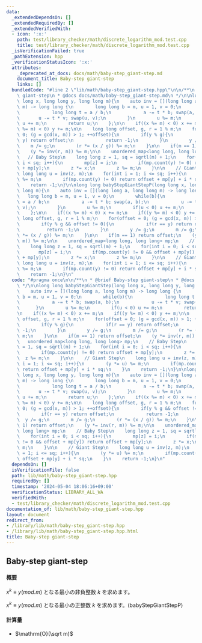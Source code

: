 ```yaml
---
data:
  _extendedDependsOn: []
  _extendedRequiredBy: []
  _extendedVerifiedWith:
  - icon: ':x:'
    path: test/library_checker/math/discrete_logarithm_mod.test.cpp
    title: test/library_checker/math/discrete_logarithm_mod.test.cpp
  _isVerificationFailed: true
  _pathExtension: hpp
  _verificationStatusIcon: ':x:'
  attributes:
    _deprecated_at_docs: docs/math/baby-step_giant-step.md
    document_title: Baby-step giant-step
    links: []
  bundledCode: "#line 2 \"lib/math/baby-step_giant-step.hpp\"\n\n/**\n * @brief Baby-step\
    \ giant-step\n * @docs docs/math/baby-step_giant-step.md\n */\n\nlong long babyStepGiantStep(long\
    \ long x, long long y, long long m){\n    auto inv = [](long long a, long long\
    \ m) -> long long {\n        long long b = m, u = 1, v = 0;\n        while(b){\n\
    \            long long t = a / b;\n            a -= t * b; swap(a, b);\n     \
    \       u -= t * v; swap(u, v);\n        }\n        u %= m;\n        if(u < 0)\
    \ u += m;\n        return u;\n    };\n\n    if((x %= m) < 0) x += m;\n    if((y\
    \ %= m) < 0) y += m;\n\n    long long offset, g, r = 1 % m;\n    for(offset =\
    \ 0; (g = gcd(x, m)) > 1; ++offset){\n        if(y % g){\n            if(r ==\
    \ y) return offset;\n            return -1;\n        }\n        y /= g;\n    \
    \    m /= g;\n        (r *= (x / g)) %= m;\n    }\n\n    if(m == 1) return offset;\n\
    \    (y *= inv(r, m)) %= m;\n\n    unordered_map<long long, long long> mp;\n \
    \   // Baby Step\n    long long z = 1, sq = sqrtl(m) + 1;\n    for(int i = 0;\
    \ i < sq; i++){\n        mp[z] = i;\n        if(mp.count(y) != 0) return offset\
    \ + mp[y];\n        z *= x;\n        z %= m;\n    }\n\n    // Giant Step\n   \
    \ long long u = inv(z, m);\n    for(int i = 1; i <= sq; i++){\n        (y *= u)\
    \ %= m;\n        if(mp.count(y) != 0) return offset + mp[y] + i * sq;\n    }\n\
    \    return -1;\n}\n\nlong long babyStepGiantStepP(long long x, long long y, long\
    \ long m){\n    auto inv = [](long long a, long long m) -> long long {\n     \
    \   long long b = m, u = 1, v = 0;\n        while(b){\n            long long t\
    \ = a / b;\n            a -= t * b; swap(a, b);\n            u -= t * v; swap(u,\
    \ v);\n        }\n        u %= m;\n        if(u < 0) u += m;\n        return u;\n\
    \    };\n\n    if((x %= m) < 0) x += m;\n    if((y %= m) < 0) y += m;\n\n    long\
    \ long offset, g, r = 1 % m;\n    for(offset = 0; (g = gcd(x, m)) > 1; ++offset){\n\
    \        if(y % g && offset != 0){\n            if(r == y) return offset;\n  \
    \          return -1;\n        }\n        y /= g;\n        m /= g;\n        (r\
    \ *= (x / g)) %= m;\n    }\n\n    if(m == 1) return offset;\n    (y *= inv(r,\
    \ m)) %= m;\n\n    unordered_map<long long, long long> mp;\n    // Baby Step\n\
    \    long long z = 1, sq = sqrtl(m) + 1;\n    for(int i = 0; i < sq; i++){\n \
    \       mp[z] = i;\n        if(mp.count(y) != 0 && offset + mp[y]) return offset\
    \ + mp[y];\n        z *= x;\n        z %= m;\n    }\n\n    // Giant Step\n   \
    \ long long u = inv(z, m);\n    for(int i = 1; i <= sq; i++){\n        (y *= u)\
    \ %= m;\n        if(mp.count(y) != 0) return offset + mp[y] + i * sq;\n    }\n\
    \    return -1;\n}\n"
  code: "#pragma once\n\n/**\n * @brief Baby-step giant-step\n * @docs docs/math/baby-step_giant-step.md\n\
    \ */\n\nlong long babyStepGiantStep(long long x, long long y, long long m){\n\
    \    auto inv = [](long long a, long long m) -> long long {\n        long long\
    \ b = m, u = 1, v = 0;\n        while(b){\n            long long t = a / b;\n\
    \            a -= t * b; swap(a, b);\n            u -= t * v; swap(u, v);\n  \
    \      }\n        u %= m;\n        if(u < 0) u += m;\n        return u;\n    };\n\
    \n    if((x %= m) < 0) x += m;\n    if((y %= m) < 0) y += m;\n\n    long long\
    \ offset, g, r = 1 % m;\n    for(offset = 0; (g = gcd(x, m)) > 1; ++offset){\n\
    \        if(y % g){\n            if(r == y) return offset;\n            return\
    \ -1;\n        }\n        y /= g;\n        m /= g;\n        (r *= (x / g)) %=\
    \ m;\n    }\n\n    if(m == 1) return offset;\n    (y *= inv(r, m)) %= m;\n\n \
    \   unordered_map<long long, long long> mp;\n    // Baby Step\n    long long z\
    \ = 1, sq = sqrtl(m) + 1;\n    for(int i = 0; i < sq; i++){\n        mp[z] = i;\n\
    \        if(mp.count(y) != 0) return offset + mp[y];\n        z *= x;\n      \
    \  z %= m;\n    }\n\n    // Giant Step\n    long long u = inv(z, m);\n    for(int\
    \ i = 1; i <= sq; i++){\n        (y *= u) %= m;\n        if(mp.count(y) != 0)\
    \ return offset + mp[y] + i * sq;\n    }\n    return -1;\n}\n\nlong long babyStepGiantStepP(long\
    \ long x, long long y, long long m){\n    auto inv = [](long long a, long long\
    \ m) -> long long {\n        long long b = m, u = 1, v = 0;\n        while(b){\n\
    \            long long t = a / b;\n            a -= t * b; swap(a, b);\n     \
    \       u -= t * v; swap(u, v);\n        }\n        u %= m;\n        if(u < 0)\
    \ u += m;\n        return u;\n    };\n\n    if((x %= m) < 0) x += m;\n    if((y\
    \ %= m) < 0) y += m;\n\n    long long offset, g, r = 1 % m;\n    for(offset =\
    \ 0; (g = gcd(x, m)) > 1; ++offset){\n        if(y % g && offset != 0){\n    \
    \        if(r == y) return offset;\n            return -1;\n        }\n      \
    \  y /= g;\n        m /= g;\n        (r *= (x / g)) %= m;\n    }\n\n    if(m ==\
    \ 1) return offset;\n    (y *= inv(r, m)) %= m;\n\n    unordered_map<long long,\
    \ long long> mp;\n    // Baby Step\n    long long z = 1, sq = sqrtl(m) + 1;\n\
    \    for(int i = 0; i < sq; i++){\n        mp[z] = i;\n        if(mp.count(y)\
    \ != 0 && offset + mp[y]) return offset + mp[y];\n        z *= x;\n        z %=\
    \ m;\n    }\n\n    // Giant Step\n    long long u = inv(z, m);\n    for(int i\
    \ = 1; i <= sq; i++){\n        (y *= u) %= m;\n        if(mp.count(y) != 0) return\
    \ offset + mp[y] + i * sq;\n    }\n    return -1;\n}\n"
  dependsOn: []
  isVerificationFile: false
  path: lib/math/baby-step_giant-step.hpp
  requiredBy: []
  timestamp: '2024-05-04 18:06:16+09:00'
  verificationStatus: LIBRARY_ALL_WA
  verifiedWith:
  - test/library_checker/math/discrete_logarithm_mod.test.cpp
documentation_of: lib/math/baby-step_giant-step.hpp
layout: document
redirect_from:
- /library/lib/math/baby-step_giant-step.hpp
- /library/lib/math/baby-step_giant-step.hpp.html
title: Baby-step giant-step
---
```

## Baby-step giant-step

#### 概要

$x^k ≡ y (mod. m)$ となる最小の非負整数 $k$ を求めます。

$x^k ≡ y (mod. m)$ となる最小の正整数 $k$ を求めます。(babyStepGiantStepP)

#### 計算量

- $\mathrm{O}(\sqrt m)$